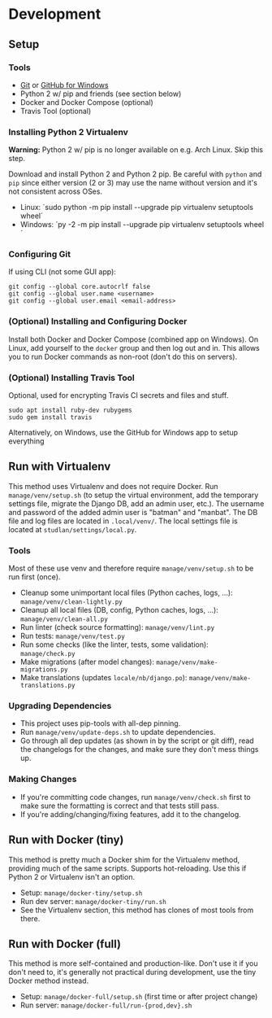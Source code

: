 # Development

## Setup

### Tools

* [Git](https://git-scm.com) or [GitHub for Windows](https://windows.github.com/)
* Python 2 w/ pip and friends (see section below)
* Docker and Docker Compose (optional)
* Travis Tool (optional)

### Installing Python 2 Virtualenv

**Warning:** Python 2 w/ pip is no longer available on e.g. Arch Linux. Skip this step.

Download and install Python 2 and Python 2 pip.
Be careful with `python` and `pip` since either version (2 or 3) may use the name without version and it's not consistent across OSes.

- Linux: ´sudo python -m pip install --upgrade pip virtualenv setuptools wheel´
- Windows: ´py -2 -m pip install --upgrade pip virtualenv setuptools wheel´

### Configuring Git

If using CLI (not some GUI app):
```
git config --global core.autocrlf false
git config --global user.name <username>
git config --global user.email <email-address>
```

### (Optional) Installing and Configuring Docker

Install both Docker and Docker Compose (combined app on Windows).
On Linux, add yourself to the `docker` group and then log out and in.
This allows you to run Docker commands as non-root (don't do this on servers).

### (Optional) Installing Travis Tool

Optional, used for encrypting Travis CI secrets and files and stuff.
```
sudo apt install ruby-dev rubygems
sudo gem install travis
```

Alternatively, on Windows, use the GitHub for Windows app to setup everything

## Run with Virtualenv

This method uses Virtualenv and does not require Docker. Run `manage/venv/setup.sh` (to setup the virtual environment, add the temporary settings file, migrate the Django DB, add an admin user, etc.). The username and password of the added admin user is "batman" and "manbat". The DB file and log files are located in `.local/venv/`. The local settings file is located at `studlan/settings/local.py`.

### Tools

Most of these use venv and therefore require `manage/venv/setup.sh` to be run first (once).

* Cleanup some unimportant local files (Python caches, logs, ...): `manage/venv/clean-lightly.py`
* Cleanup all local files (DB, config, Python caches, logs, ...): `manage/venv/clean-all.py`
* Run linter (check source formatting): `manage/venv/lint.py`
* Run tests: `manage/venv/test.py`
* Run some checks (like the linter, tests, some validation): `manage/check.py`
* Make migrations (after model changes): `manage/venv/make-migrations.py`
* Make translations (updates `locale/nb/django.po`): `manage/venv/make-translations.py`

### Upgrading Dependencies

* This project uses pip-tools with all-dep pinning.
* Run `manage/venv/update-deps.sh` to update dependencies.
* Go through all dep updates (as shown in by the script or git diff), read the changelogs for the changes, and make sure they don't mess things up.

### Making Changes

* If you're committing code changes, run `manage/venv/check.sh` first to make sure the formatting is correct and that tests still pass.
* If you're adding/changing/fixing features, add it to the changelog.

## Run with Docker (tiny)

This method is pretty much a Docker shim for the Virtualenv method, providing much of the same scripts.
Supports hot-reloading.
Use this if Python 2 or Virtualenv isn't an option.

* Setup: `manage/docker-tiny/setup.sh`
* Run dev server: `manage/docker-tiny/run.sh`
* See the Virtualenv section, this method has clones of most tools from there.

## Run with Docker (full)

This method is more self-contained and production-like.
Don't use it if you don't need to, it's generally not practical during development, use the tiny Docker method instead.

* Setup: `manage/docker-full/setup.sh` (first time or after project change)
* Run server: `manage/docker-full/run-{prod,dev}.sh`

